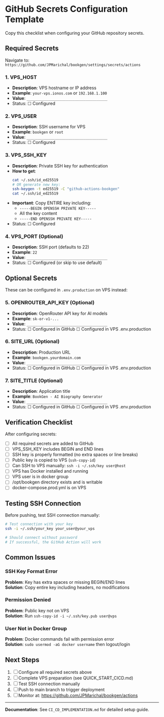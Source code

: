 # GitHub Secrets Configuration Template

Copy this checklist when configuring your GitHub repository secrets.

## Required Secrets

Navigate to: `https://github.com/JPMarichal/bookgen/settings/secrets/actions`

### 1. VPS_HOST
- **Description**: VPS hostname or IP address
- **Example**: `your-vps.ionos.com` or `192.168.1.100`
- **Value**: `_____________________________________`
- Status: ☐ Configured

### 2. VPS_USER
- **Description**: SSH username for VPS
- **Example**: `bookgen` or `root`
- **Value**: `_____________________________________`
- Status: ☐ Configured

### 3. VPS_SSH_KEY
- **Description**: Private SSH key for authentication
- **How to get**: 
  ```bash
  cat ~/.ssh/id_ed25519
  # OR generate new key:
  ssh-keygen -t ed25519 -C "github-actions-bookgen"
  cat ~/.ssh/id_ed25519
  ```
- **Important**: Copy ENTIRE key including:
  - `-----BEGIN OPENSSH PRIVATE KEY-----`
  - All the key content
  - `-----END OPENSSH PRIVATE KEY-----`
- Status: ☐ Configured

### 4. VPS_PORT (Optional)
- **Description**: SSH port (defaults to 22)
- **Example**: `22`
- **Value**: `_____________________________________`
- Status: ☐ Configured (or skip to use default)

## Optional Secrets

These can be configured in `.env.production` on VPS instead:

### 5. OPENROUTER_API_KEY (Optional)
- **Description**: OpenRouter API key for AI models
- **Example**: `sk-or-v1-...`
- **Value**: `_____________________________________`
- Status: ☐ Configured in GitHub ☐ Configured in VPS .env.production

### 6. SITE_URL (Optional)
- **Description**: Production URL
- **Example**: `bookgen.yourdomain.com`
- **Value**: `_____________________________________`
- Status: ☐ Configured in GitHub ☐ Configured in VPS .env.production

### 7. SITE_TITLE (Optional)
- **Description**: Application title
- **Example**: `BookGen - AI Biography Generator`
- **Value**: `_____________________________________`
- Status: ☐ Configured in GitHub ☐ Configured in VPS .env.production

## Verification Checklist

After configuring secrets:

- ☐ All required secrets are added to GitHub
- ☐ VPS_SSH_KEY includes BEGIN and END lines
- ☐ SSH key is properly formatted (no extra spaces or line breaks)
- ☐ Public key is copied to VPS (`ssh-copy-id`)
- ☐ Can SSH to VPS manually: `ssh -i ~/.ssh/key user@host`
- ☐ VPS has Docker installed and running
- ☐ VPS user is in docker group
- ☐ /opt/bookgen directory exists and is writable
- ☐ docker-compose.prod.yml is on VPS

## Testing SSH Connection

Before pushing, test SSH connection manually:

```bash
# Test connection with your key
ssh -i ~/.ssh/your_key your_user@your_vps

# Should connect without password
# If successful, the GitHub Action will work
```

## Common Issues

### SSH Key Format Error
**Problem**: Key has extra spaces or missing BEGIN/END lines  
**Solution**: Copy entire key including headers, no modifications

### Permission Denied
**Problem**: Public key not on VPS  
**Solution**: Run `ssh-copy-id -i ~/.ssh/key.pub user@vps`

### User Not in Docker Group
**Problem**: Docker commands fail with permission error  
**Solution**: `sudo usermod -aG docker username` then logout/login

## Next Steps

1. ☐ Configure all required secrets above
2. ☐ Complete VPS preparation (see QUICK_START_CICD.md)
3. ☐ Test SSH connection manually
4. ☐ Push to main branch to trigger deployment
5. ☐ Monitor at: https://github.com/JPMarichal/bookgen/actions

---

**Documentation**: See `CI_CD_IMPLEMENTATION.md` for detailed setup guide.
